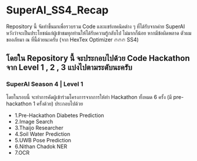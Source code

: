 # SuperAI_SS4_Recap

<p>
 Repository นี้ จัดทำขึ้นมาเพื่อรวบรวม Code และแชร์เทคนิคต่าง ๆ ที่ได้รับจากค่าย SuperAI หวังว่าจะเป็นประโยชน์แก่ผู้เข้าชมทุกท่านให้ได้รับความรู้กลับไป ไม่มากก็น้อย หากมีข้อผิดพลาด ตัวผมขออภัยมา ณ ที่นี้ด้วยนะครับ (จาก HexTex Optimizer 🔥🔥🔥 SS4)
</p>

## โดยใน Repository นี้ จะประกอบไปด้วย Code Hackathon จาก Level 1 , 2 , 3 แบ่งไปตามระดับนะครับ

### SuperAI Season 4 | Level 1 

<p>
 โดยในรอบนี้ จะทำการคัดผู้เข้าร่วมโครงการจากการให้ทำ Hackathon ทั้งหมด 6 ครั้ง (มี pre-hackathon 1 ครั้งด้วย) ประกอบไปด้วย 
 <ul>
  <li>1.Pre-Hackathon Diabetes Prediction</li> 
  <li>2.Image Search</li>
  <li>3.Thaijo Researcher</li>
  <li>4.Soil Water Prediction</li>
  <li>5.UWB Pose Prediction</li>
  <li>6.Nithan Chadok NER</li>
  <li>7.OCR</li>
 </ul>
</p>
